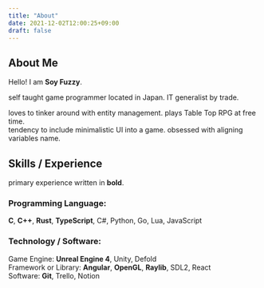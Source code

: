 ```yaml
---
title: "About"
date: 2021-12-02T12:00:25+09:00
draft: false
---
```


## About Me
Hello! I am **Soy Fuzzy**.

self taught game programmer located in Japan. IT generalist by trade.

loves to tinker around with entity management. plays Table Top RPG at free time.  
tendency to include minimalistic UI into a game. obsessed with aligning variables name.

## Skills / Experience
primary experience written in **bold**.

### Programming Language:
**C**, **C++**, **Rust**, **TypeScript**, C#, Python, Go, Lua, JavaScript

### Technology / Software:
Game Engine: **Unreal Engine 4**, Unity, Defold  
Framework or Library: **Angular**, **OpenGL**, **Raylib**, SDL2, React  
Software: **Git**, Trello, Notion
